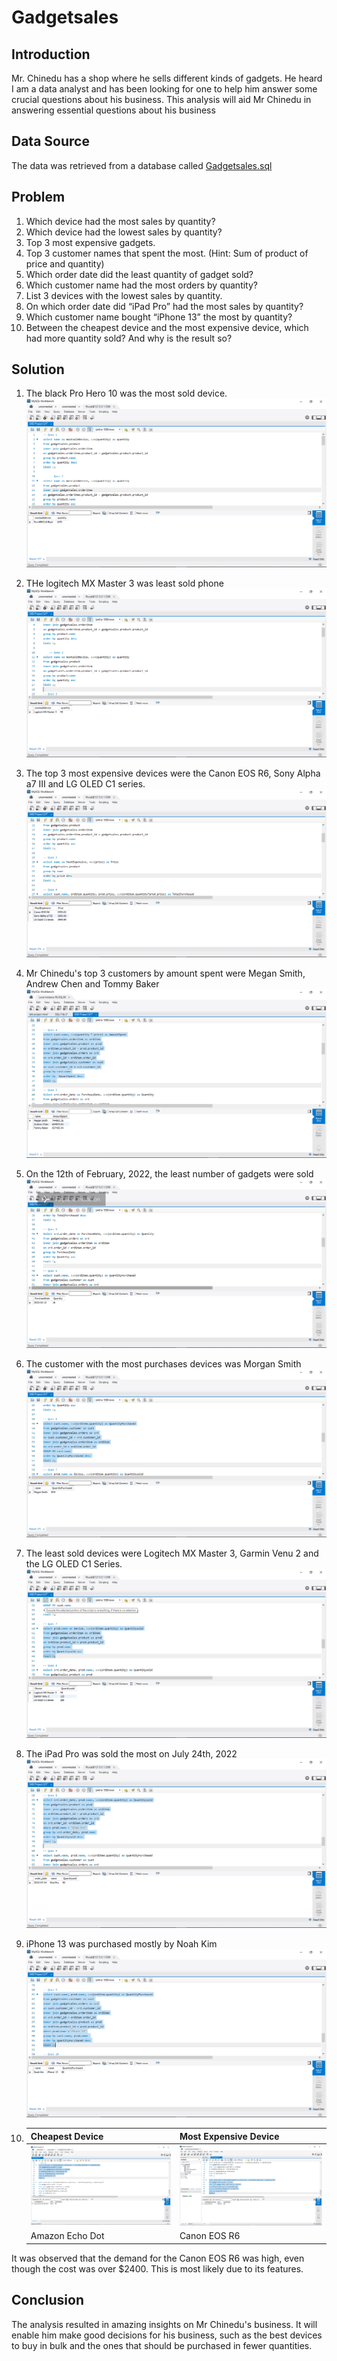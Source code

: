 # Gadgetsales
## Introduction
Mr. Chinedu has a shop where he sells different kinds of gadgets. He heard I am a data 
analyst and has been looking for one to help him answer some crucial questions about his
business.
This analysis will aid Mr Chinedu in answering essential questions about his business
## Data Source
The data was retrieved from a database called [Gadgetsales.sql](https://github.com/Sochima23/Gadgetsales/blob/main/GadgetSales.sql)
## Problem 
1. Which device had the most sales by quantity?
2. Which device had the lowest sales by quantity?
3. Top 3 most expensive gadgets.
4. Top 3 customer names that spent the most. (Hint: Sum of product of price and quantity)
5. Which order date did the least quantity of gadget sold?
6. Which customer name had the most orders by quantity?
7. List 3 devices with the lowest sales by quantity.
8. On which order date did “iPad Pro” had the most sales by quantity?
9. Which customer name bought “iPhone 13” the most by quantity?
10. Between the cheapest device and the most expensive device, which had more quantity 
sold? And why is the result so?

## Solution
1. The black Pro Hero 10 was the most sold device.
![](https://github.com/Sochima23/Gadgetsales/blob/main/Screenshot%20(45).png)

2. THe logitech MX Master 3 was least sold phone
![](https://github.com/Sochima23/Gadgetsales/blob/main/Screenshot%20(44).png)

3. The top 3 most expensive devices were the Canon EOS R6, Sony Alpha a7 III and LG OLED C1 series.
![](https://github.com/Sochima23/Gadgetsales/blob/main/Screenshot%20(43).png)

4. Mr Chinedu's top 3 customers by amount spent were Megan Smith, Andrew Chen and Tommy Baker
![](https://github.com/Sochima23/Gadgetsales/blob/main/Screenshot%20(52).png)

5. On the 12th of February, 2022, the least number of gadgets were sold
![](https://github.com/Sochima23/Gadgetsales/blob/main/Screenshot%20(41).png)

6. The customer with the most purchases devices was Morgan Smith
![](https://github.com/Sochima23/Gadgetsales/blob/main/Screenshot%20(40).png)

7. The least sold devices were Logitech MX Master 3, Garmin Venu 2 and the LG OLED C1 Series.
![](https://github.com/Sochima23/Gadgetsales/blob/main/Screenshot%20(39).png)

8. The iPad Pro was sold the most on July 24th, 2022
![](https://github.com/Sochima23/Gadgetsales/blob/main/Screenshot%20(38).png)

9. iPhone 13 was purchased mostly by Noah Kim
![](https://github.com/Sochima23/Gadgetsales/blob/main/Screenshot%20(37).png)

10. |Cheapest Device       |      Most Expensive Device    |
    |--------------------  | ----------------------------  |
    |![](https://github.com/Sochima23/Gadgetsales/blob/main/Screenshot%20(36).png)| ![](https://github.com/Sochima23/Gadgetsales/blob/main/Screenshot%20(46).png)|
    Amazon Echo Dot                                                               |  Canon EOS R6  
It was observed that the demand for the Canon EOS R6 was high, even though the cost was over $2400. This is most likely due to its features. 

## Conclusion
The analysis resulted in amazing insights on Mr Chinedu's business. It will enable him make good decisions for his business, such as the best devices to buy in bulk and the ones that should be purchased in fewer quantities. 

